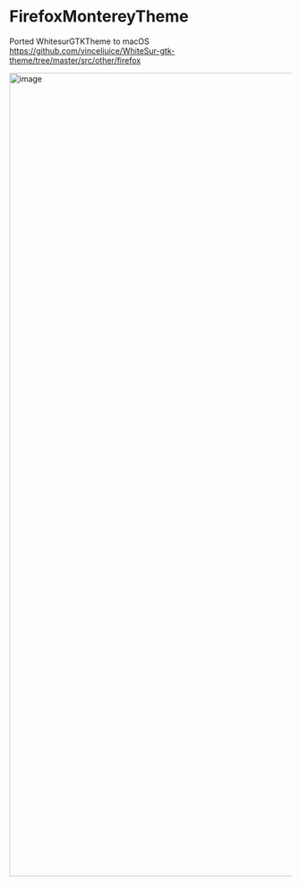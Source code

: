 # FirefoxMontereyTheme
Ported WhitesurGTKTheme to macOS https://github.com/vinceliuice/WhiteSur-gtk-theme/tree/master/src/other/firefox  

<img width="1435" alt="image" src="https://user-images.githubusercontent.com/5289630/210321489-dcaeb26e-e27c-4485-98ab-23c84b24af85.png">
